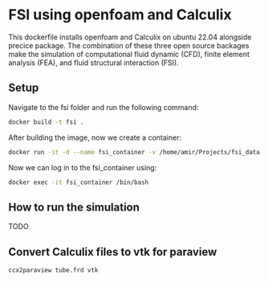 # FSI using openfoam and Calculix

This dockerfile installs openfoam and Calculix on ubuntu 22.04 alongside precice package. The combination of these three open source backages make the simulation of computational fluid dynamic (CFD), finite element analysis (FEA), and fluid structural interaction (FSI).

## Setup 
Navigate to the fsi folder and run the following command:
```bash
docker build -t fsi .
```
After building the image, now we create a container:
```bash
docker run -it -d --name fsi_container -v /home/amir/Projects/fsi_data:/fsi_data fsi
```
Now we can log in to the fsi_container using:
```bash
docker exec -it fsi_container /bin/bash
```
## How to run the simulation
TODO

## Convert Calculix files to vtk for paraview
```bash
ccx2paraview tube.frd vtk
```
